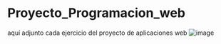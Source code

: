 # Proyecto_Programacion_web
aquí adjunto cada ejercicio del proyecto de aplicaciones web
![image](https://github.com/user-attachments/assets/32d65185-a423-420e-98a2-99e13cbf4cec)

